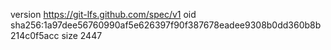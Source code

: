 version https://git-lfs.github.com/spec/v1
oid sha256:1a97dee56760990af5e626397f90f387678eadee9308b0dd360b8b214c0f5acc
size 2447
